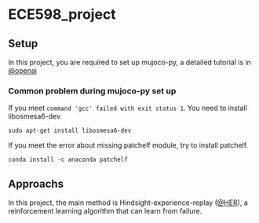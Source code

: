 # ECE598_project

## Setup
In this project, you are required to set up mujoco-py, a detailed tutorial is in [@openai](https://github.com/openai/mujoco-py#install-mujoco)

### Common problem during mujoco-py set up
If you meet `command 'gcc' failed with exit status 1`. 
You need to install libosmesa6-dev.

```
sudo apt-get install libosmesa6-dev
```

If you meet the error about missing patchelf module, try to install patchelf.

```
conda install -c anaconda patchelf
```

## Approachs

In this project, the main method is Hindsight-experience-replay ([@HER](https://github.com/TianhongDai/hindsight-experience-replay)), a reinforcement learning algorithm that can learn from failure. 
